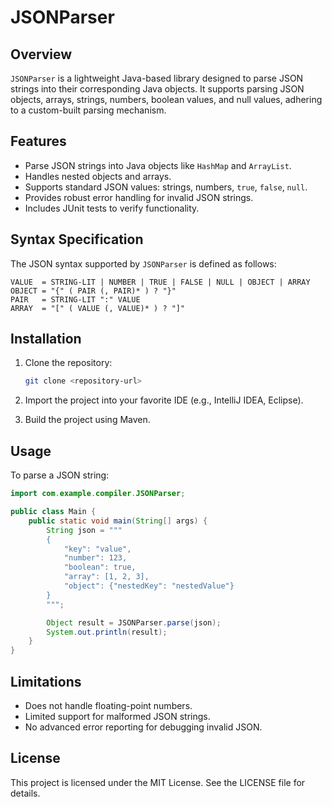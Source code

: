 # JSONParser

## Overview
`JSONParser` is a lightweight Java-based library designed to parse JSON strings into their corresponding Java objects. It supports parsing JSON objects, arrays, strings, numbers, boolean values, and null values, adhering to a custom-built parsing mechanism.

## Features
- Parse JSON strings into Java objects like `HashMap` and `ArrayList`.
- Handles nested objects and arrays.
- Supports standard JSON values: strings, numbers, `true`, `false`, `null`.
- Provides robust error handling for invalid JSON strings.
- Includes JUnit tests to verify functionality.

## Syntax Specification
The JSON syntax supported by `JSONParser` is defined as follows:

```
VALUE  = STRING-LIT | NUMBER | TRUE | FALSE | NULL | OBJECT | ARRAY
OBJECT = "{" ( PAIR (, PAIR)* ) ? "}"
PAIR   = STRING-LIT ":" VALUE
ARRAY  = "[" ( VALUE (, VALUE)* ) ? "]"
```

## Installation
1. Clone the repository:
   ```bash
   git clone <repository-url>
   ```

2. Import the project into your favorite IDE (e.g., IntelliJ IDEA, Eclipse).

3. Build the project using Maven.

## Usage
To parse a JSON string:

```java
import com.example.compiler.JSONParser;

public class Main {
    public static void main(String[] args) {
        String json = """
        {
            "key": "value",
            "number": 123,
            "boolean": true,
            "array": [1, 2, 3],
            "object": {"nestedKey": "nestedValue"}
        }
        """;

        Object result = JSONParser.parse(json);
        System.out.println(result);
    }
}
```


## Limitations
- Does not handle floating-point numbers.
- Limited support for malformed JSON strings.
- No advanced error reporting for debugging invalid JSON.

## License
This project is licensed under the MIT License. See the LICENSE file for details.

